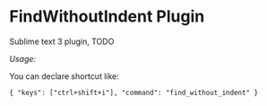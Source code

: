 FindWithoutIndent Plugin
================

Sublime text 3 plugin, TODO


*Usage:*

You can declare shortcut like:

```
{ "keys": ["ctrl+shift+i"], "command": "find_without_indent" }
```
